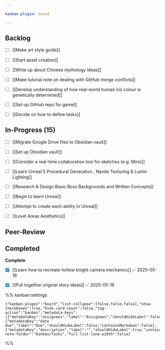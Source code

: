 ```yaml
---

kanban-plugin: board

---
```


## Backlog

- [ ] [[Make art style guide]]
- [ ] [[Start asset creation]]
- [ ] [[Write up about Chinese mythology ideas]]
- [ ] [[Make tutorial note on dealing with GitHub merge conflicts]]
- [ ] [[Develop understanding of how real-world human iris colour is genetically determined]]
- [ ] [[Set up GitHub repo for game]]
- [ ] [[Decide on how to define tasks]]


## In-Progress (15)

- [ ] [[Migrate Google Drive files to Obsidian vault]]
- [ ] [[Set up Obsidian vault]]
- [ ] [[Consider a real-time collaboration tool for sketches (e.g. Miro)]]
- [ ] [[Learn Unreal 5 Procedural Generation , Nanite Texturing & Lumin Lighting]]
- [ ] [[Research & Design Basic Boss Backgrounds and Written Concepts]]
- [ ] [[Begin to learn Unreal]]
- [ ] [[Attempt to create each ability in Unreal]]
- [ ] [[Level Areas Aesthetics]]


## Peer-Review



## Completed

**Complete**
- [x] [[Learn how to recreate hollow knight camera mechanics]] ✅ 2025-05-16
- [x] [[Pull together original story ideas]] ✅ 2025-05-16




%% kanban:settings
```
{"kanban-plugin":"board","list-collapse":[false,false,false],"show-checkboxes":true,"hide-card-count":false,"tag-action":"kanban","metadata-keys":[{"metadataKey":"assignees","label":"Assignees","shouldHideLabel":false,"containsMarkdown":false},{"metadataKey":"date due","label":"Due","shouldHideLabel":false,"containsMarkdown":false},{"metadataKey":"description","label":"","shouldHideLabel":true,"containsMarkdown":true}],"new-note-folder":"Kanban/Tasks","full-list-lane-width":false}
```
%%